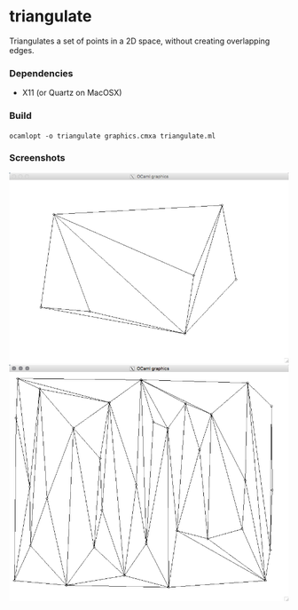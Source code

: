 # triangulate

Triangulates a set of points in a 2D space, without creating overlapping edges.

### Dependencies

- X11 (or Quartz on MacOSX)

### Build

`ocamlopt -o triangulate graphics.cmxa triangulate.ml`

### Screenshots
![alt tag](https://github.com/robbassi/triangulate/blob/master/screenshots/screen1.png)
![alt tag](https://github.com/robbassi/triangulate/blob/master/screenshots/screen2.png)
